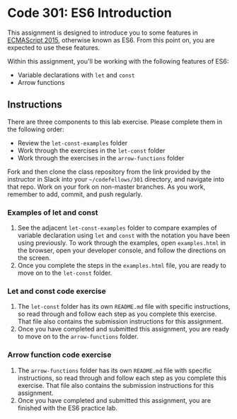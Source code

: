 # Code 301: ES6 Introduction

This assignment is designed to introduce you to some features in [ECMAScript 2015](https://www.ecma-international.org/ecma-262/6.0/), otherwise known as ES6. From this point on, you are expected to use these features.

Within this assignment, you'll be working with the following features of ES6:

- Variable declarations with `let` and `const`
- Arrow functions

## Instructions

There are three components to this lab exercise. Please complete them in the following order: 
- Review the `let-const-examples` folder
- Work through the exercises in the `let-const` folder
- Work through the exercises in the `arrow-functions` folder

Fork and then clone the class repository from the link provided by the instructor in Slack into your `~/codefellows/301` directory, and navigate into that repo. Work on your fork on non-master branches. As you work, remember to add, commit, and push regularly.

### Examples of let and const

1. See the adjacent `let-const-examples` folder to compare examples of variable declaration using `let` and `const` with the notation you have been using previously. To work through the examples, open `examples.html` in the browser, open your developer console, and follow the directions on the screen.
1. Once you complete the steps in the `examples.html` file, you are ready to move on to the `let-const` folder.

### Let and const code exercise

1. The `let-const` folder has its own `README.md` file with specific instructions, so read through and follow each step as you complete this exercise. That file also contains the submission instructions for this assignment.
1. Once you have completed and submitted this assignment, you are ready to move on to the `arrow-functions` folder.

### Arrow function code exercise

1. The `arrow-functions` folder has its own `README.md` file with specific instructions, so read through and follow each step as you complete this exercise. That file also contains the submission instructions for this assignment.
1. Once you have completed and submitted this assignment, you are finished with the ES6 practice lab.

